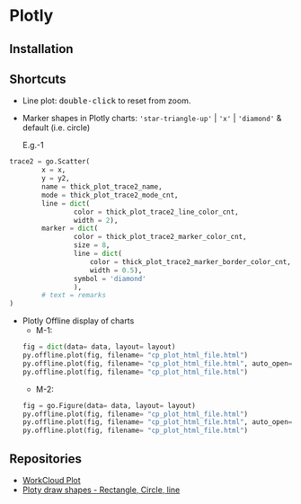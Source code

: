 # Plotly
## Installation


## Shortcuts
* Line plot: <kbd>double-click</kbd> to reset from zoom.
* Marker shapes in Plotly charts: `'star-triangle-up'` | `'x'` | `'diamond'` & default (i.e. circle)
	
	E.g.-1
```py
trace2 = go.Scatter(
        x = x,
        y = y2,
        name = thick_plot_trace2_name,
        mode = thick_plot_trace2_mode_cnt,
        line = dict(
                color = thick_plot_trace2_line_color_cnt,
                width = 2),
        marker = dict(
                color = thick_plot_trace2_marker_color_cnt,
                size = 8,
                line = dict(
                    color = thick_plot_trace2_marker_border_color_cnt,
                    width = 0.5),
                symbol = 'diamond'
                ),
        # text = remarks
)


```
* Plotly Offline display of charts
    - M-1:
    ```py
    fig = dict(data= data, layout= layout)
    py.offline.plot(fig, filename= "cp_plot_html_file.html")
    py.offline.plot(fig, filename= "cp_plot_html_file.html", auto_open= False)  # default auto_open is set to `true`, which opens in browser automatically
    py.offline.plot(fig, filename= "cp_plot_html_file.html")
    ```
    - M-2:
    ```py
    fig = go.Figure(data= data, layout= layout)
    py.offline.plot(fig, filename= "cp_plot_html_file.html")
    py.offline.plot(fig, filename= "cp_plot_html_file.html", auto_open= False)  # default auto_open is set to `true`, which opens in browser automatically
    py.offline.plot(fig, filename= "cp_plot_html_file.html")
    ```

## Repositories
* [WorkCloud Plot](https://github.com/PrashantSaikia/Wordcloud-in-Plotly)
* [Ploty draw shapes - Rectangle, Circle, line](https://help.plot.ly/documentation/python/shapes/)
